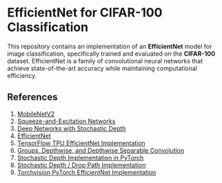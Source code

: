 # EfficientNet for CIFAR-100 Classification

This repository contains an implementation of an **EfficientNet** model for image classification, specifically trained and evaluated on the **CIFAR-100** dataset. 
EfficientNet is a family of convolutional neural networks that achieve state-of-the-art accuracy while maintaining computational efficiency.


## References

1. [MobileNetV2](https://arxiv.org/abs/1801.04381)
2. [Squeeze-and-Excitation Networks](https://arxiv.org/abs/1709.01507)
3. [Deep Networks with Stochastic Depth](https://arxiv.org/abs/1603.09382)
4. [EfficientNet](https://arxiv.org/abs/1905.11946)
5. [TensorFlow TPU EfficientNet Implementation](https://github.com/tensorflow/tpu/tree/master/models/official/efficientnet)
6. [Groups, Depthwise, and Depthwise Separable Convolution](https://www.youtube.com/watch?v=vVaRhZXovbw)
7. [Stochastic Depth Implementation in PyTorch](https://medium.com/towards-data-science/implementing-stochastic-depth-drop-path-in-pytorch-291498c4a974)
8. [Stochastic Depth / Drop Path Implementation](https://github.com/FrancescoSaverioZuppichini/DropPath/blob/main/README.ipynb)
9. [Torchvision PyTorch EfficientNet Implementation](https://github.com/pytorch/vision/blob/main/torchvision/models/efficientnet.py)
